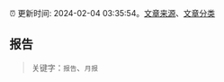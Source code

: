 :alarm_clock: 更新时间: 2024-02-04 03:35:54。[文章来源](/README.md)、[文章分类](/TAGS.md)

## 报告


> 关键字：`报告`、`月报`




